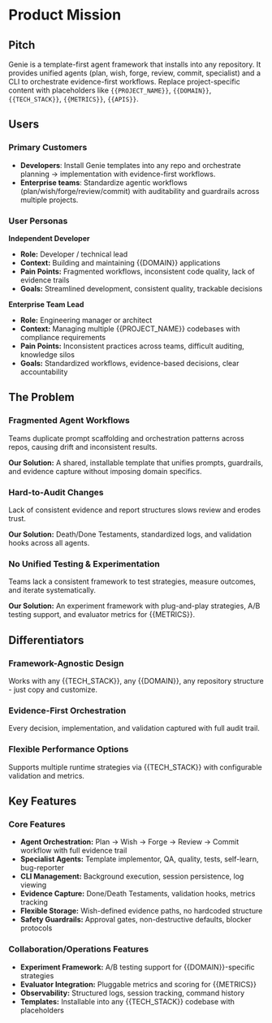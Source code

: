 # Product Mission

## Pitch

Genie is a template-first agent framework that installs into any repository. It provides unified agents (plan, wish, forge, review, commit, specialist) and a CLI to orchestrate evidence-first workflows. Replace project-specific content with placeholders like `{{PROJECT_NAME}}`, `{{DOMAIN}}`, `{{TECH_STACK}}`, `{{METRICS}}`, `{{APIS}}`.

## Users

### Primary Customers

- **Developers**: Install Genie templates into any repo and orchestrate planning → implementation with evidence-first workflows.
- **Enterprise teams**: Standardize agentic workflows (plan/wish/forge/review/commit) with auditability and guardrails across multiple projects.

### User Personas

**Independent Developer**
- **Role:** Developer / technical lead
- **Context:** Building and maintaining {{DOMAIN}} applications
- **Pain Points:** Fragmented workflows, inconsistent code quality, lack of evidence trails
- **Goals:** Streamlined development, consistent quality, trackable decisions

**Enterprise Team Lead**
- **Role:** Engineering manager or architect
- **Context:** Managing multiple {{PROJECT_NAME}} codebases with compliance requirements
- **Pain Points:** Inconsistent practices across teams, difficult auditing, knowledge silos
- **Goals:** Standardized workflows, evidence-based decisions, clear accountability

## The Problem

### Fragmented Agent Workflows
Teams duplicate prompt scaffolding and orchestration patterns across repos, causing drift and inconsistent results.

**Our Solution:** A shared, installable template that unifies prompts, guardrails, and evidence capture without imposing domain specifics.

### Hard-to-Audit Changes
Lack of consistent evidence and report structures slows review and erodes trust.

**Our Solution:** Death/Done Testaments, standardized logs, and validation hooks across all agents.

### No Unified Testing & Experimentation
Teams lack a consistent framework to test strategies, measure outcomes, and iterate systematically.

**Our Solution:** An experiment framework with plug-and-play strategies, A/B testing support, and evaluator metrics for {{METRICS}}.

## Differentiators

### Framework-Agnostic Design
Works with any {{TECH_STACK}}, any {{DOMAIN}}, any repository structure - just copy and customize.

### Evidence-First Orchestration
Every decision, implementation, and validation captured with full audit trail.

### Flexible Performance Options
Supports multiple runtime strategies via {{TECH_STACK}} with configurable validation and metrics.

## Key Features

### Core Features

- **Agent Orchestration:** Plan → Wish → Forge → Review → Commit workflow with full evidence trail
- **Specialist Agents:** Template implementor, QA, quality, tests, self-learn, bug-reporter
- **CLI Management:** Background execution, session persistence, log viewing
- **Evidence Capture:** Done/Death Testaments, validation hooks, metrics tracking
- **Flexible Storage:** Wish-defined evidence paths, no hardcoded structure
- **Safety Guardrails:** Approval gates, non-destructive defaults, blocker protocols

### Collaboration/Operations Features

- **Experiment Framework:** A/B testing support for {{DOMAIN}}-specific strategies
- **Evaluator Integration:** Pluggable metrics and scoring for {{METRICS}}
- **Observability:** Structured logs, session tracking, command history
- **Templates:** Installable into any {{TECH_STACK}} codebase with placeholders
